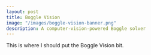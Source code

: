 ```yaml
---
layout: post
title: Boggle Vision
image: "/images/boggle-vision-banner.png"
description: A computer-vision-powered Boggle solver 
---
```


This is where I should put the Boggle Vision bit. 